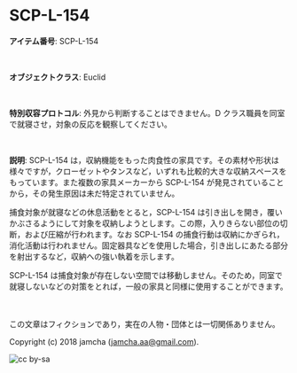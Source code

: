 

# SCP-L-154

**アイテム番号**: SCP-L-154  

<br>  

**オブジェクトクラス**: Euclid  

<br>  

**特別収容プロトコル**: 外見から判断することはできません。D クラス職員を同室で就寝させ，対象の反応を観察してください。  

<br>  

**説明**: SCP-L-154 は，収納機能をもった肉食性の家具です。その素材や形状は様々ですが，クローゼットやタンスなど，いずれも比較的大きな収納スペースをもっています。また複数の家具メーカーから SCP-L-154 が発見されていることから，その発生原因は未だ特定されていません。  

捕食対象が就寝などの休息活動をとると，SCP-L-154 は引き出しを開き，覆いかぶさるようにして対象を収納しようとします。この際，入りきらない部位の切断，および圧縮が行われます。なお SCP-L-154 の捕食行動は収納にかぎられ，消化活動は行われません。固定器具などを使用した場合，引き出しにあたる部分を射出するなど，収納への強い執着を示します。  

SCP-L-154 は捕食対象が存在しない空間では移動しません。そのため，同室で就寝しないなどの対策をとれば，一般の家具と同様に使用することができます。  

<br>  
<br>  
この文章はフィクションであり，実在の人物・団体とは一切関係ありません。  

Copyright (c) 2018 jamcha (jamcha.aa@gmail.com).  

![cc by-sa](https://i.creativecommons.org/l/by-sa/4.0/88x31.png)  

